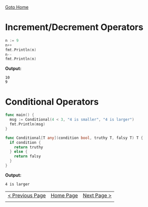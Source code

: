 [Goto Home](../README.md)

# Increment/Decrement Operators

```go
n := 9
n++
fmt.Println(n)
n--
fmt.Println(n)
```

**Output:**

```
10
9
```

# Conditional Operators

```go
func main() {
  msg := Conditional(4 < 3, "4 is smaller", "4 is larger")
  fmt.Println(msg)
}

func Conditional[T any](condition bool, truthy T, falsy T) T {
  if condition {
    return truthy
  } else {
    return falsy
  }
}
```

**Output:**

```
4 is larger
```

|  |  |  |
| --- | --- | --- |
| [< Previous Page](./regex.md) | [Home Page](../README.md) | [Next Page >](./datetime.md) |
|  |  |  |
